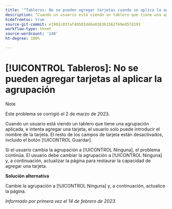 ```yaml
---
title: '“Tableros: No se pueden agregar tarjetas cuando se aplica la agrupación”'
description: “Cuando un usuario está viendo un tablero que tiene una agrupación aplicada e intenta agregar una tarjeta, el usuario solo puede introducir el nombre de la tarjeta. El resto de los campos de tarjeta están desactivados, incluido el botón Guardar”.
hidefromtoc: true
source-git-commit: e1902c037af4b501d4ba836361562f69ed57d193
workflow-type: tm+mt
source-wordcount: '148'
ht-degree: 100%

---
```



# [!UICONTROL Tableros]: No se pueden agregar tarjetas al aplicar la agrupación

>[!NOTE]
>
>Este problema se corrigió el 2 de marzo de 2023.

Cuando un usuario está viendo un tablero que tiene una agrupación aplicada, e intenta agregar una tarjeta, el usuario solo puede introducir el nombre de la tarjeta. El resto de los campos de tarjeta están desactivados, incluido el botón [!UICONTROL Guardar].

Si el usuario cambia la agrupación a [!UICONTROL Ninguna], el problema continúa. El usuario debe cambiar la agrupación a [!UICONTROL Ninguna] y, a continuación, actualizar la página para restaurar la capacidad de agregar una tarjeta.

**Solución alternativa**

Cambie la agrupación a [!UICONTROL Ninguna] y, a continuación, actualice la página.

_Informado por primera vez el 14 de febrero de 2023._

